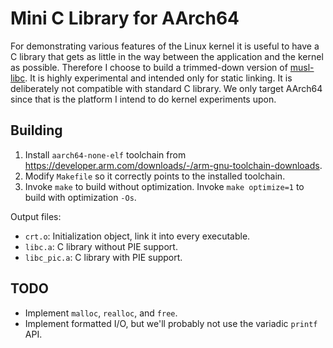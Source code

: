 # Mini C Library for AArch64

For demonstrating various features of the Linux kernel it is useful to have a C library that gets as little in the way between the application and the kernel as possible.
Therefore I choose to build a trimmed-down version of [musl-libc](https://musl.libc.org/).
It is highly experimental and intended only for static linking.
It is deliberately not compatible with standard C library.
We only target AArch64 since that is the platform I intend to do kernel experiments upon.

## Building

1. Install `aarch64-none-elf` toolchain from https://developer.arm.com/downloads/-/arm-gnu-toolchain-downloads.
2. Modify `Makefile` so it correctly points to the installed toolchain.
3. Invoke `make` to build without optimization. Invoke `make optimize=1` to build with optimization `-Os`.

Output files:
* `crt.o`: Initialization object, link it into every executable.
* `libc.a`: C library without PIE support.
* `libc_pic.a`: C library with PIE support.

## TODO

* Implement `malloc`, `realloc`, and `free`.
* Implement formatted I/O, but we'll probably not use the variadic `printf` API.
